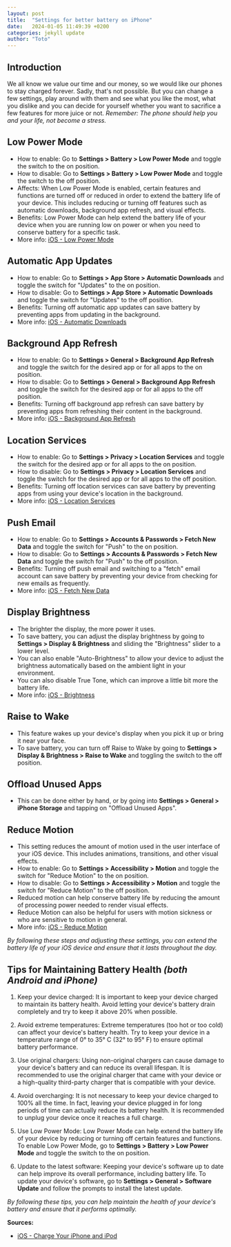 ```yaml
---
layout: post
title:  "Settings for better battery on iPhone"
date:   2024-01-05 11:49:39 +0200
categories: jekyll update
author: "Toto"
---
```


## Introduction
We all know we value our time and our money, so we would like our phones to stay charged forever. Sadly, that's not possible.
But you can change a few settings, play around with them and see what you like the most, what you dislike and you can decide for yourself whether you want to sacrifice a few features for more juice or not.
*Remember: The phone should help you and your life, not become a stress.*

## Low Power Mode

-   How to enable: Go to **Settings > Battery > Low Power Mode** and toggle the switch to the on position.
-   How to disable: Go to **Settings > Battery > Low Power Mode** and toggle the switch to the off position.
-   Affects: When Low Power Mode is enabled, certain features and functions are turned off or reduced in order to extend the battery life of your device. This includes reducing or turning off features such as automatic downloads, background app refresh, and visual effects.
-   Benefits: Low Power Mode can help extend the battery life of your device when you are running low on power or when you need to conserve battery for a specific task.
-   More info: [iOS - Low Power Mode](https://support.apple.com/en-us/HT205234)

## Automatic App Updates

-   How to enable: Go to **Settings > App Store > Automatic Downloads** and toggle the switch for "Updates" to the on position.
-   How to disable: Go to **Settings > App Store > Automatic Downloads** and toggle the switch for "Updates" to the off position.
-   Benefits: Turning off automatic app updates can save battery by preventing apps from updating in the background.
-   More info: [iOS - Automatic Downloads](https://support.apple.com/en-gb/HT202180)

## Background App Refresh

-   How to enable: Go to **Settings > General > Background App Refresh** and toggle the switch for the desired app or for all apps to the on position.
-   How to disable: Go to **Settings > General > Background App Refresh** and toggle the switch for the desired app or for all apps to the off position.
-   Benefits: Turning off background app refresh can save battery by preventing apps from refreshing their content in the background.
-   More info: [iOS - Background App Refresh](https://support.apple.com/en-us/HT201301)

## Location Services

-   How to enable: Go to **Settings > Privacy > Location Services** and toggle the switch for the desired app or for all apps to the on position.
-   How to disable: Go to **Settings > Privacy > Location Services** and toggle the switch for the desired app or for all apps to the off position.
-   Benefits: Turning off location services can save battery by preventing apps from using your device's location in the background.
-   More info: [iOS - Location Services](https://support.apple.com/en-us/HT207056)

## Push Email

-   How to enable: Go to **Settings > Accounts & Passwords > Fetch New Data** and toggle the switch for "Push" to the on position.
-   How to disable: Go to **Settings > Accounts & Passwords > Fetch New Data** and toggle the switch for "Push" to the off position.
-   Benefits: Turning off push email and switching to a "fetch" email account can save battery by preventing your device from checking for new emails as frequently.
-   More info: [iOS - Fetch New Data](https://support.apple.com/en-us/HT201400)

## Display Brightness
- The brighter the display, the more power it uses. 
- To save battery, you can adjust the display brightness by going to **Settings > Display & Brightness** and sliding the "Brightness" slider to a lower level. 
- You can also enable "Auto-Brightness" to allow your device to adjust the brightness automatically based on the ambient light in your environment.
- You can also disable True Tone, which can improve a little bit more the battery life.
- More info: [iOS - Brightness](https://support.apple.com/guide/iphone/adjust-screen-brightness-color-balance-iph60ba71065/ios)

## Raise to Wake
- This feature wakes up your device's display when you pick it up or bring it near your face. 
- To save battery, you can turn off Raise to Wake by going to **Settings > Display & Brightness > Raise to Wake** and toggling the switch to the off position.

## Offload Unused Apps
- This can be done either by hand, or by going into **Settings > General > iPhone Storage** and tapping on "Offload Unused Apps".

## Reduce Motion
- This setting reduces the amount of motion used in the user interface of your iOS device. This includes animations, transitions, and other visual effects.
- How to enable: Go to **Settings > Accessibility > Motion** and toggle the switch for "Reduce Motion" to the on position.
- How to disable: Go to **Settings > Accessibility > Motion** and toggle the switch for "Reduce Motion" to the off position.
- Reduced motion can help conserve battery life by reducing the amount of processing power needed to render visual effects.
- Reduce Motion can also be helpful for users with motion sickness or who are sensitive to motion in general.
- More info: [iOS - Reduce Motion](https://support.apple.com/en-il/guide/iphone/iph0b691d3ed/ios)

*By following these steps and adjusting these settings, you can extend the battery life of your iOS device and ensure that it lasts throughout the day.*

## Tips for Maintaining Battery Health *(both Android and iPhone)*

1.  Keep your device charged: It is important to keep your device charged to maintain its battery health. Avoid letting your device's battery drain completely and try to keep it above 20% when possible.
    
2.  Avoid extreme temperatures: Extreme temperatures (too hot or too cold) can affect your device's battery health. Try to keep your device in a temperature range of 0° to 35° C (32° to 95° F) to ensure optimal battery performance.
    
3.  Use original chargers: Using non-original chargers can cause damage to your device's battery and can reduce its overall lifespan. It is recommended to use the original charger that came with your device or a high-quality third-party charger that is compatible with your device.
    
4.  Avoid overcharging: It is not necessary to keep your device charged to 100% all the time. In fact, leaving your device plugged in for long periods of time can actually reduce its battery health. It is recommended to unplug your device once it reaches a full charge.
    
5.  Use Low Power Mode: Low Power Mode can help extend the battery life of your device by reducing or turning off certain features and functions. To enable Low Power Mode, go to **Settings > Battery > Low Power Mode** and toggle the switch to the on position.
    
6.  Update to the latest software: Keeping your device's software up to date can help improve its overall performance, including battery life. To update your device's software, go to **Settings > General > Software Update** and follow the prompts to install the latest update.

*By following these tips, you can help maintain the health of your device's battery and ensure that it performs optimally.*

**Sources:**
-   [iOS - Charge Your iPhone and iPod](https://support.apple.com/guide/iphone/charge-the-battery-iph63eecc618/ios)
